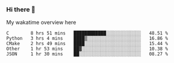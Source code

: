 ### Hi there 👋

<!--
**Jassy930/Jassy930** is a ✨ _special_ ✨ repository because its `README.md` (this file) appears on your GitHub profile.

Here are some ideas to get you started:

- 🔭 I’m currently working on ...
- 🌱 I’m currently learning ...
- 👯 I’m looking to collaborate on ...
- 🤔 I’m looking for help with ...
- 💬 Ask me about ...
- 📫 How to reach me: ...
- 😄 Pronouns: ...
- ⚡ Fun fact: ...
-->

My wakatime overview here
<!--START_SECTION:waka-->
```text
C        8 hrs 51 mins   ████████████░░░░░░░░░░░░░   48.51 % 
Python   3 hrs 4 mins    ████▒░░░░░░░░░░░░░░░░░░░░   16.86 % 
CMake    2 hrs 49 mins   ████░░░░░░░░░░░░░░░░░░░░░   15.44 % 
Other    1 hr 53 mins    ██▓░░░░░░░░░░░░░░░░░░░░░░   10.38 % 
JSON     1 hr 30 mins    ██░░░░░░░░░░░░░░░░░░░░░░░   08.27 % 
```
<!--END_SECTION:waka-->
